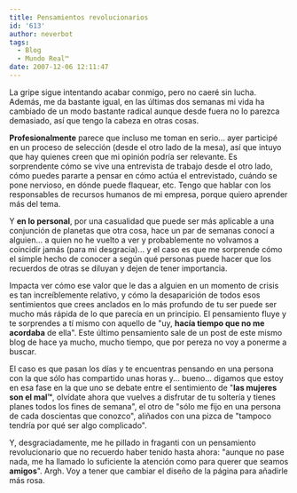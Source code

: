 ```yaml
---
title: Pensamientos revolucionarios
id: '613'
author: neverbot
tags:
  - Blog
  - Mundo Real™
date: 2007-12-06 12:11:47
---
```


La gripe sigue intentando acabar conmigo, pero no caeré sin lucha. Además, me da bastante igual, en las últimas dos semanas mi vida ha cambiado de un modo bastante radical aunque desde fuera no lo parezca demasiado, así que tengo la cabeza en otras cosas.

**Profesionalmente** parece que incluso me toman en serio... ayer participé en un proceso de selección (desde el otro lado de la mesa), así que intuyo que hay quienes creen que mi opinión podría ser relevante. Es sorprendente cómo se vive una entrevista de trabajo desde el otro lado, cómo puedes pararte a pensar en cómo actúa el entrevistado, cuándo se pone nervioso, en dónde puede flaquear, etc. Tengo que hablar con los responsables de recursos humanos de mi empresa, porque quiero aprender más del tema.

Y **en lo personal**, por una casualidad que puede ser más aplicable a una conjunción de planetas que otra cosa, hace un par de semanas conocí a alguien... a quien no he vuelto a ver y probablemente no volvamos a coincidir jamás (para mi desgracia)... y el caso es que me sorprende cómo el simple hecho de conocer a según qué personas puede hacer que los recuerdos de otras se diluyan y dejen de tener importancia.

Impacta ver cómo ese valor que le das a alguien en un momento de crisis es tan increíblemente relativo, y cómo la desaparición de todos esos sentimientos que crees anclados en lo más profundo de tu ser puede ser mucho más rápida de lo que parecía en un principio. El pensamiento fluye y te sorprendes a tí mismo con aquello de "uy, **hacía tiempo que no me acordaba** de ella". Este último pensamiento sale de un post de este mismo blog de hace ya mucho, mucho tiempo, que por pereza no voy a ponerme a buscar.

El caso es que pasan los días y te encuentras pensando en una persona con la que sólo has compartido unas horas y... bueno... digamos que estoy en esa fase en la que uno se debate entre el sentimiento de "**las mujeres son el mal™**, olvídate ahora que vuelves a disfrutar de tu soltería y tienes planes todos los fines de semana", el otro de "sólo me fijo en una persona de cada doscientas que conozco", aliñados con una pizca de "tampoco tendría por qué ser algo complicado".

Y, desgraciadamente, me he pillado in fraganti con un pensamiento revolucionario que no recuerdo haber tenido hasta ahora: "aunque no pase nada, me ha llamado lo suficiente la atención como para querer que seamos **amigos**". Argh. Voy a tener que cambiar el diseño de la página para añadirle más rosa.